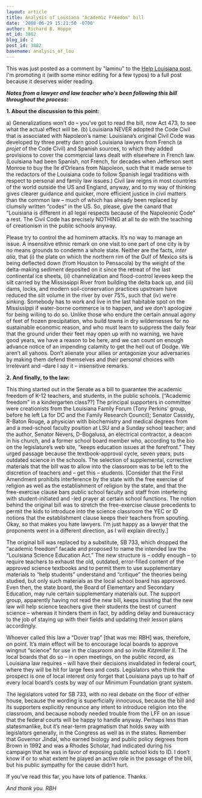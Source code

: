 ```yaml
---
layout: article
title: Analysis of Lousiana "Academic Freedom" bill
date: '2008-06-29 15:21:50 -0700'
author: Richard B. Hoppe
mt_id: 3882
blog_id: 2
post_id: 3882
basename: analysis_of_lou
---
```

This was just posted as a comment by "laminu" to the [Help Louisiana post](http://pandasthumb.org/archives/2008/06/help-louisiana.html).  I'm promoting it (with some minor editing for a few typos) to a full post because it deserves wider reading.

**_Notes from a lawyer and law teacher who’s been following this bill throughout the process:_**

**1. About the discussion to this point:**

a) Generalizations won’t do – you’ve got to read the bill, now Act 473, to see what the actual effect will be. (b) Louisiana NEVER adopted the Code Civil that is associated with Napoleon’s name: Louisiana’s original Civil Code was developed by three pretty darn good Louisiana lawyers from French (a _projet_ of the Code Civil) and Spanish sources, to which they added provisions to cover the commercial laws dealt with elsewhere in French law. (Louisiana had been Spanish, not French, for decades when Jefferson sent Monroe to buy the Ile d’Orleans from Napoleon, such that it made sense to the redactors of the Louisiana code to follow Spanish legal traditions with respect to personal and family law issues.) Civil law reigns in most countries of the world outside the US and England, anyway, and to my way of thinking gives clearer guidance and quicker, more efficient justice in civil matters than the common law – much of which has already been replaced by clumsily written “codes” in the US. So, please, give the canard that “Louisiana is different in all legal respects because of the Napoleonic Code” a rest. The Civil Code has precisely NOTHING at all to do with the teaching of creationism in the public schools anyway.

Please try to control the ad hominem attacks. It’s no way to manage an issue. A insensitive ethnic remark on one visit to one part of one city is by no means grounds to condemn a whole state. Neither are the facts, _inter alia_, that (i) the plate on which the northern rim of the Gulf of Mexico sits is being deflected down (from Houston to Pensacola) by the weight of the delta-making sediment deposited on it since the retreat of the last continental ice sheets, (ii) channelization and flood-control levees keep the silt carried by the Mississippi River from building the delta back up, and (iii) dams, locks, and modern soil-conservation practices upstream have reduced the silt volume in the river by over 75%, such that (iv) we’re sinking. Somebody has to work and live in the last habitable spot on the Mississippi if water-borne commerce is to happen, and we don’t apologize for being willing to do so. Unlike those who endure the certain annual agony of feet of frozen precipitation, who build towns in dry wildernesses for no sustainable economic reason, and who must learn to suppress the daily fear that the ground under their feet may open up with no warning, we have good years, we have a reason to be here, and we can count on enough advance notice of an impending calamity to get the hell out of Dodge. We aren’t all yahoos. Don’t alienate your allies or antagonize your adversaries by making them defend themselves and their personal choices with irrelevant and –dare I say it – insensitive remarks.

**2. And finally, to the law:**

This thing started out in the Senate as a bill to guarantee the academic freedom of K-12 teachers, and students, in the public schools. \[“Academic freedom” in a kindergarten class??\] The principal supporters in committee were creationists from the Louisiana Family Forum (Tony Perkins’ group, before he left La for DC and the Family Research Council); Senator Cassidy, R-Baton Rouge, a physician with biochemistry and medical degrees from and a med-school faculty position at LSU and a Sunday school teacher; and the author, Senator Nevers, D-Bogalusa, an electrical contractor, a deacon in his church, and a former school board member who, according to the bio on the legislature’s web site, “keeps education issues at the forefront.” They urged passage because the textbook-approval cycle, seven years, puts outdated science in the schools. The selection of supplemental, corrective materials that the bill was to allow into the classroom was to be left to the discretion of teachers and – get this – students. \[Consider that the First Amendment prohibits interference by the state with the free exercise of religion as well as the establishment of religion by the state, and that the free-exercise clause bars public school faculty and staff from interfering with student-initiated and -led prayer at certain school functions. The notion behind the original bill was to stretch the free-exercise clause precedents to permit the kids to introduce into the science classroom the YEC or ID notions that the establishment clause keeps their teachers from spouting. Okay, so that makes you hate lawyers. I’m just happy as a lawyer that the proponents went in a different direction, as I will explain directly.\]

The original bill was replaced by a substitute, SB 733, which dropped the “academic freedom” facade and proposed to name the intended law the “Louisiana Science Education Act.” The new structure is – oddly enough – to require teachers to exhaust the old, outdated, error-filled content of the approved science textbooks and to permit them to use supplementary materials to “help students” understand and “critique” the theories being studied, but only such materials as the local school board has approved. Even then, the state board, the Board of Elementary and Secondary Education, may rule certain supplementary materials out. The support group, apparently having not read the new bill, keeps insisting that the new law will help science teachers give their students the best of current science – whereas it hinders them in fact, by adding delay and bureaucracy to the job of staying up with their fields and updating their lesson plans accordingly.

Whoever called this law a “Dover trap” \[that was me: RBH\] was, therefore, on point. It’s main effect will be to encourage local boards to approve wingnut “science” for use in the classroom and so invite _Kitzmiller II_. The local boards that do so – in open meetings, on the public record, as Louisiana law requires – will have their decisions invalidated in federal court, where they will be hit for large fees and costs. Legislators who think the prospect is one of local interest only forget that Louisiana pays up to half of every local board’s costs by way of our Minimum Foundation grant system.

The legislators voted for SB 733, with no real debate on the floor of either house, because the wording is superficially innocuous, because the bill and its supporters explicitly renounce any intent to introduce religion into the classroom, and because nobody needed trouble from the LFF on an issue that the federal courts will be happy to handle anyway. Perhaps less than statesmanlike, but it’s near-term pragmatism that holds sway with legislators generally, in the Congress as well as in the states. Remember that Governor Jindal, who earned biology and public policy degrees from Brown in 1992 and was a Rhodes Scholar, had indicated during his campaign that he was in favor of exposing public school kids to ID. I don’t know if or to what extent he played an active role in the passage of the bill, but his public sympathy for the cause didn’t hurt.

If you’ve read this far, you have lots of patience. Thanks.

_And thank you.
RBH_
